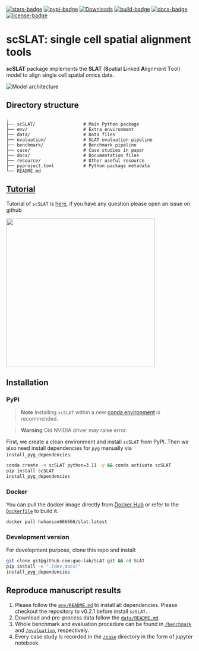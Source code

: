 [![stars-badge](https://img.shields.io/github/stars/gao-lab/SLAT?logo=GitHub&color=yellow)](https://github.com/gao-lab/SLAT/stargazers)
[![pypi-badge](https://img.shields.io/pypi/v/scslat)](https://pypi.org/project/scslat)
[![Downloads](https://static.pepy.tech/badge/scSLAT)](https://pepy.tech/project/scSLAT)
[![build-badge](https://github.com/gao-lab/SLAT/actions/workflows/build.yml/badge.svg)](https://github.com/gao-lab/SLAT/actions/workflows/build.yml)
[![docs-badge](https://readthedocs.org/projects/slat/badge/?version=latest)](https://slat.readthedocs.io/en/latest/?badge=latest)
[![license-badge](https://img.shields.io/badge/License-MIT-yellow.svg)](https://opensource.org/licenses/MIT)


# scSLAT: single cell spatial alignment tools
**scSLAT** package implements the **SLAT** (**S**patial **L**inked **A**lignment **T**ool) model to align single cell spatial omics data.

![Model architecture](docs/_static/Model.png)

## Directory structure

```
.
├── scSLAT/                  # Main Python package
├── env/                     # Extra environment
├── data/                    # Data files
├── evaluation/              # SLAT evaluation pipeline
├── benchmark/               # Benchmark pipeline
├── case/                    # Case studies in paper
├── docs/                    # Documentation files
├── resource/                # Other useful resource
├── pyproject.toml           # Python package metadata
└── README.md
```

## [Tutorial](https://slat.readthedocs.io/en/latest/tutorials.html)
Tutorial of `scSLAT` is [here](https://slat.readthedocs.io/en/latest/tutorials.html), if you have any question please open an issue on github

<img src='docs/_static/imgalignment.gif' width='400'>


## Installation

### PyPI
> **Note**
> Installing `scSLAT` within a new [conda environment](https://conda.io/projects/conda/en/latest/user-guide/tasks/manage-environments.html) is recommended.

> **Warning**
> Old NVIDIA driver may raise error.

First, we create a clean environment and install `scSLAT` from PyPI. Then we also need install dependencies for `pyg` manually via `install_pyg_dependencies`.

```bash
conda create -n scSLAT python=3.11 -y && conda activate scSLAT
pip install scSLAT
install_pyg_dependencies
```

### Docker
You can pull the docker image directly from [Docker Hub](https://hub.docker.com/repository/docker/huhansan666666/slat) or refer to the [`Dockerfile`](Dockerfile) to build it.

``` bash
docker pull huhansan666666/slat:latest
```

### Development version
For development purpose, clone this repo and install:

```bash
git clone git@github.com:gao-lab/SLAT.git && cd SLAT
pip install -e ".[dev,docs]"
install_pyg_dependencies
```


## Reproduce manuscript results
1. Please follow the [`env/README.md`](env/README.md) to install all dependencies. Please checkout the repository to v0.2.1 before install `scSLAT`.
2. Download and pre-process data follow the [`data/README.md`](data/README.md).
3. Whole benchmark and evaluation procedure can be found in [`/benchmark`](benchmark/README.md) and [`/evaluation`](evaluation/README.md), respectively.
4. Every case study is recorded in the [`/case`](case/README.md) directory in the form of jupyter notebook.
